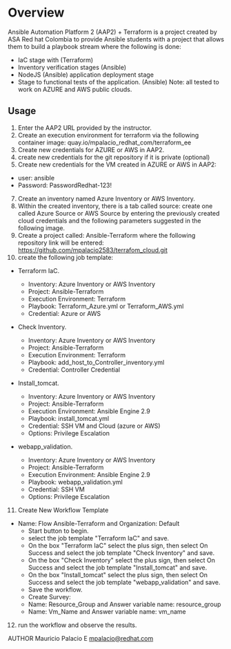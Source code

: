 # Overview

Ansible Automation Platform 2 (AAP2) + Terraform is a project created by ASA Red hat Colombia to provide Ansible students with a project that allows them to build a playbook stream where the following is done:
- IaC stage with (Terraform)
- Inventory verification stages (Ansible)
- NodeJS (Ansible) application deployment stage
- Stage to functional tests of the application. (Ansible)
Note: all tested to work on AZURE and AWS public clouds.

Usage
---------

1. Enter the AAP2 URL provided by the instructor.
2. Create an execution environment for terraform via the following container image: quay.io/mpalacio_redhat_com/terraform_ee
3. Create new credentials for AZURE or AWS in AAP2.
4. create new credentials for the git repository if it is private (optional)
5. Create new credentials for the VM created in AZURE or AWS in AAP2:
  - user: ansible
  - Password: PasswordRedhat-123! 
7. Create an inventory named Azure Inventory or AWS Inventory.
8. Within the created inventory, there is a tab called source: create one called Azure Source or AWS Source by entering the            previously created cloud credentials and the following parameters suggested in the following image.
9. Create a project called: Ansible-Terraform where the following repository link will be entered:                                     https://github.com/mpalacio2583/terrafom_cloud.git
10. create the following job template:

  - Terraform IaC. 
    - Inventory: Azure Inventory or AWS Inventory
    - Project: Ansible-Terraform 
    - Execution Environment: Terraform
    - Playbook: Terraform_Azure.yml or  Terraform_AWS.yml
    - Credential: Azure or AWS

  - Check Inventory.
    - Inventory: Azure Inventory or AWS Inventory
    - Project: Ansible-Terraform 
    - Execution Environment: Terraform
    - Playbook: add_host_to_Controller_inventory.yml
    - Credential: Controller Credential


  - Install_tomcat.
    - Inventory: Azure Inventory or AWS Inventory
    - Project: Ansible-Terraform 
    - Execution Environment: Ansible Engine 2.9 
    - Playbook: install_tomcat.yml
    - Credential: SSH VM and Cloud (azure or AWS)
    - Options: Privilege Escalation

  - webapp_validation.
    - Inventory: Azure Inventory or AWS Inventory
    - Project: Ansible-Terraform 
    - Execution Environment: Ansible Engine 2.9 
    - Playbook: webapp_validation.yml
    - Credential: SSH VM
    - Options: Privilege Escalation
    
11. Create New Workflow Template
  - Name: Flow Ansible-Terraform and Organization: Default
    -  Start button to begin.
      -  select the job template "Terraform IaC" and save.
      -  On the box "Terraform IaC" select the plus sign, then select On Success and select the job template "Check Inventory" and          save.
      -  On the box "Check Inventory" select the plus sign, then select On Success and select the job template "Install_tomcat"             and save.
      -  On the box "Install_tomcat" select the plus sign, then select On Success and select the job template "webapp_validation"             and save.
    -  Save the workflow.
    -  Create Survey:
      -  Name: Resource_Group and Answer variable name: resource_group
      -  Name: Vm_Name and Answer variable name: vm_name

12. run the workflow and observe the results.



AUTHOR
Mauricio Palacio E mpalacio@redhat.com

